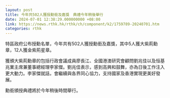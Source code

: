 ```yaml
---
layout: post
title: 今年共502人獲授勳銜及嘉獎　典禮今年稍後舉行
date: 2024-07-01 12:38:29.000000000 +08:00
link: https://news.rthk.hk/rthk/ch/component/k2/1759789-20240701.htm
categories: rthk
---
```


特區政府公布授勳名單，今年共有502人獲授勳銜及嘉獎，其中5人獲大紫荊勳章，12人獲金紫荊星章。

獲頒大紫荊勳章的包括行政會議成員廖長江、全國港澳研究會顧問劉兆佳以及恒基兆業主席兼董事總經理李家傑。劉兆佳表示，感到高興和鼓舞，亦為日後工作注入更大動力。李家傑就話，會繼續與各界同心協力，支持國家及香港實現更美好發展。

勳銜頒授典禮將於今年稍後時間舉行。
